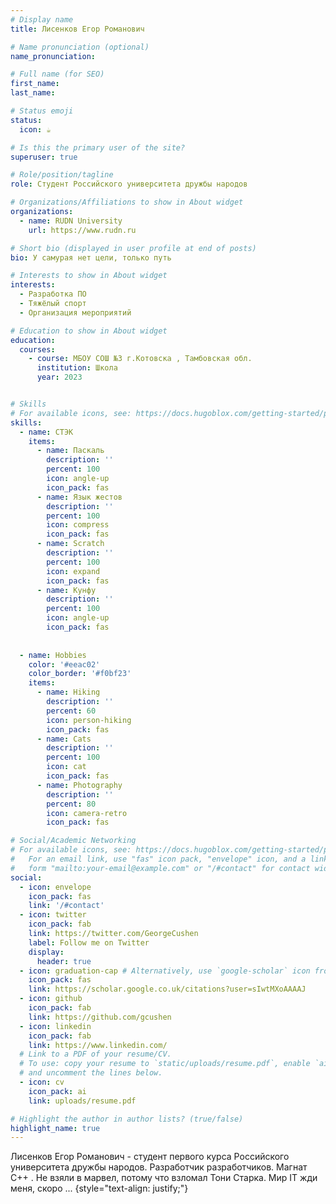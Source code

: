```yaml
---
# Display name
title: Лисенков Егор Романович

# Name pronunciation (optional)
name_pronunciation: 

# Full name (for SEO)
first_name:
last_name:

# Status emoji
status:
  icon: ☕️

# Is this the primary user of the site?
superuser: true

# Role/position/tagline
role: Студент Российского университета дружбы народов

# Organizations/Affiliations to show in About widget
organizations:
  - name: RUDN University
    url: https://www.rudn.ru

# Short bio (displayed in user profile at end of posts)
bio: У самурая нет цели, только путь

# Interests to show in About widget
interests:
  - Разработка ПО
  - Тяжёлый спорт
  - Организация мероприятий

# Education to show in About widget
education:
  courses:
    - course: МБОУ СОШ №3 г.Котовска , Тамбовская обл.
      institution: Школа
      year: 2023


# Skills
# For available icons, see: https://docs.hugoblox.com/getting-started/page-builder/#icons
skills:
  - name: СТЭК
    items:
      - name: Паскаль
        description: ''
        percent: 100
        icon: angle-up
        icon_pack: fas
      - name: Язык жестов
        description: ''
        percent: 100
        icon: compress
        icon_pack: fas
      - name: Scratch
        description: ''
        percent: 100
        icon: expand
        icon_pack: fas
      - name: Кунфу
        description: ''
        percent: 100
        icon: angle-up
        icon_pack: fas
        
        
  - name: Hobbies
    color: '#eeac02'
    color_border: '#f0bf23'
    items:
      - name: Hiking
        description: ''
        percent: 60
        icon: person-hiking
        icon_pack: fas
      - name: Cats
        description: ''
        percent: 100
        icon: cat
        icon_pack: fas
      - name: Photography
        description: ''
        percent: 80
        icon: camera-retro
        icon_pack: fas

# Social/Academic Networking
# For available icons, see: https://docs.hugoblox.com/getting-started/page-builder/#icons
#   For an email link, use "fas" icon pack, "envelope" icon, and a link in the
#   form "mailto:your-email@example.com" or "/#contact" for contact widget.
social:
  - icon: envelope
    icon_pack: fas
    link: '/#contact'
  - icon: twitter
    icon_pack: fab
    link: https://twitter.com/GeorgeCushen
    label: Follow me on Twitter
    display:
      header: true
  - icon: graduation-cap # Alternatively, use `google-scholar` icon from `ai` icon pack
    icon_pack: fas
    link: https://scholar.google.co.uk/citations?user=sIwtMXoAAAAJ
  - icon: github
    icon_pack: fab
    link: https://github.com/gcushen
  - icon: linkedin
    icon_pack: fab
    link: https://www.linkedin.com/
  # Link to a PDF of your resume/CV.
  # To use: copy your resume to `static/uploads/resume.pdf`, enable `ai` icons in `params.yaml`,
  # and uncomment the lines below.
  - icon: cv
    icon_pack: ai
    link: uploads/resume.pdf

# Highlight the author in author lists? (true/false)
highlight_name: true
---
```


Лисенков Егор Романович - студент первого курса Российского университета дружбы народов. Разработчик разработчиков. Магнат С++ . Не взяли в марвел, потому что взломал Тони Старка. Мир IT жди меня, скоро ...
{style="text-align: justify;"}
